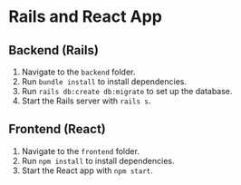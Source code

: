 # Rails and React App

## Backend (Rails)
1. Navigate to the `backend` folder.
2. Run `bundle install` to install dependencies.
3. Run `rails db:create db:migrate` to set up the database.
4. Start the Rails server with `rails s`.

## Frontend (React)
1. Navigate to the `frontend` folder.
2. Run `npm install` to install dependencies.
3. Start the React app with `npm start`.
